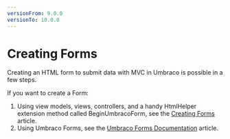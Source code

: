 ```yaml
---
versionFrom: 9.0.0
versionTo: 10.0.0
---
```


# Creating Forms

Creating an HTML form to submit data with MVC in Umbraco is possible in a few steps.

If you want to create a Form:

1. Using view models, views, controllers, and a handy HtmlHelper extension method called BeginUmbracoForm, see the [Creating Forms](../../../fundamentals/code/creating-forms.md) article.
2. Using Umbraco Forms, see the [Umbraco Forms Documentation](../../../../umbraco-forms/overview.md) article.
